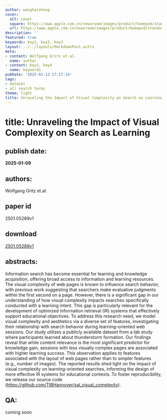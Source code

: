 ```yaml
---
author: wanghaisheng
cover:
  alt: cover
  square: https://www.apple.com.cn/newsroom/images/product/homepod/standard/Apple-HomePod-hero-230118_big.jpg.large_2x.jpg
  url: https://www.apple.com.cn/newsroom/images/product/homepod/standard/Apple-HomePod-hero-230118_big.jpg.large_2x.jpg
description: ''
featured: true
keywords: key1, key2, key3
layout: ../../layouts/MarkdownPost.astro
meta:
- content: Wolfgang Gritz et.al.
  name: author
- content: key3, key4
  name: keywords
pubDate: '2025-01-12 17:17:14'
tags:
- dataset
- all search terms
theme: light
title: Unraveling the Impact of Visual Complexity on Search as Learning
---
```


# title: Unraveling the Impact of Visual Complexity on Search as Learning 
## publish date: 
**2025-01-09** 
## authors: 
  Wolfgang Gritz et.al. 
## paper id
2501.05289v1
## download
[2501.05289v1](http://arxiv.org/abs/2501.05289v1)
## abstracts:
Information search has become essential for learning and knowledge acquisition, offering broad access to information and learning resources. The visual complexity of web pages is known to influence search behavior, with previous work suggesting that searchers make evaluative judgments within the first second on a page. However, there is a significant gap in our understanding of how visual complexity impacts searches specifically conducted with a learning intent. This gap is particularly relevant for the development of optimized information retrieval (IR) systems that effectively support educational objectives. To address this research need, we model visual complexity and aesthetics via a diverse set of features, investigating their relationship with search behavior during learning-oriented web sessions. Our study utilizes a publicly available dataset from a lab study where participants learned about thunderstorm formation. Our findings reveal that while content relevance is the most significant predictor for knowledge gain, sessions with less visually complex pages are associated with higher learning success. This observation applies to features associated with the layout of web pages rather than to simpler features (e.g., number of images). The reported results shed light on the impact of visual complexity on learning-oriented searches, informing the design of more effective IR systems for educational contexts. To foster reproducibility, we release our source code (https://github.com/TIBHannover/sal_visual_complexity).
## QA:
coming soon
